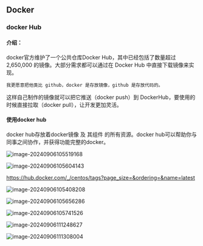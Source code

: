 ## Docker

### docker Hub

#### 介绍：

docker官方维护了一个公共仓库Docker Hub，其中已经包括了数量超过 2,650,000 的镜像。大部分需求都可以通过在 Docker Hub 中直接下载镜像来实现。

`我更愿意把他类比 github，docker 是存放镜像，github 是存放代码的。`

这样自己制作的镜像就可以把它推送（docker push）到 DockerHub，要使用的时候直接拉取（docker pull），让开发更加灵活。

#### 使用docker hub

docker hub存放着docker镜像 及 其组件 的所有资源。docker hub可以帮助你与同事之间协作，并获得功能完整的docker。



![image-20240906105519168](https://cdn.jsdelivr.net/gh/JIaDLu/BlogImg/img/202409061055197.png)

![image-20240906105604143](https://cdn.jsdelivr.net/gh/JIaDLu/BlogImg/img/202409061056164.png)

https://hub.docker.com/_/centos/tags?page_size=&ordering=&name=latest

![**image-20240906105408208**](https://cdn.jsdelivr.net/gh/JIaDLu/BlogImg/img/202409061054382.png)



![image-20240906105656286](https://cdn.jsdelivr.net/gh/JIaDLu/BlogImg/img/202409061056305.png)



![image-20240906105741526](https://cdn.jsdelivr.net/gh/JIaDLu/BlogImg/img/202409061057547.png)



![image-20240906111248627](https://cdn.jsdelivr.net/gh/JIaDLu/BlogImg/img/202409061112688.png)



![image-20240906111308004](https://cdn.jsdelivr.net/gh/JIaDLu/BlogImg/img/202409061113031.png)